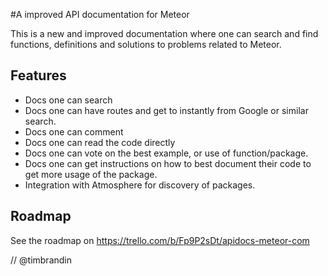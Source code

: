 #A improved API documentation for Meteor

This is a new and improved documentation where one can search and find functions, definitions and solutions to problems related to Meteor.

## Features

* Docs one can search
* Docs one can have routes and get to instantly from Google or similar search.
* Docs one can comment
* Docs one can read the code directly
* Docs one can vote on the best example, or use of function/package.
* Docs one can get instructions on how to best document their code to get more usage of the package.
* Integration with Atmosphere for discovery of packages.

## Roadmap

See the roadmap on https://trello.com/b/Fp9P2sDt/apidocs-meteor-com

// @timbrandin
